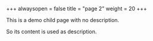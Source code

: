 +++
alwaysopen = false
title = "page 2"
weight = 20
+++

This is a demo child page with no description.

So its content is used as description.
